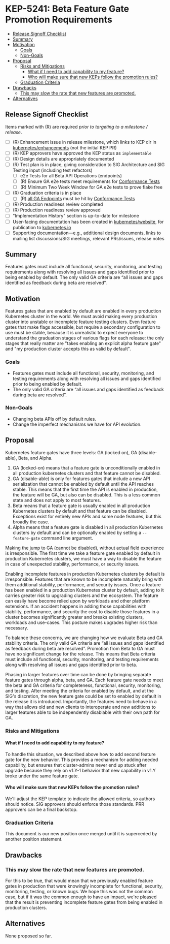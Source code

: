 <!--
**Note:** When your KEP is complete, all of these comment blocks should be removed.

To get started with this template:

- [ ] **Pick a hosting SIG.**
  Make sure that the problem space is something the SIG is interested in taking
  up. KEPs should not be checked in without a sponsoring SIG.
- [ ] **Create an issue in kubernetes/enhancements**
  When filing an enhancement tracking issue, please make sure to complete all
  fields in that template. One of the fields asks for a link to the KEP. You
  can leave that blank until this KEP is filed, and then go back to the
  enhancement and add the link.
- [ ] **Make a copy of this template directory.**
  Copy this template into the owning SIG's directory and name it
  `NNNN-short-descriptive-title`, where `NNNN` is the issue number (with no
  leading-zero padding) assigned to your enhancement above.
- [ ] **Fill out as much of the kep.yaml file as you can.**
  At minimum, you should fill in the "Title", "Authors", "Owning-sig",
  "Status", and date-related fields.
- [ ] **Fill out this file as best you can.**
  At minimum, you should fill in the "Summary" and "Motivation" sections.
  These should be easy if you've preflighted the idea of the KEP with the
  appropriate SIG(s).
- [ ] **Create a PR for this KEP.**
  Assign it to people in the SIG who are sponsoring this process.
- [ ] **Merge early and iterate.**
  Avoid getting hung up on specific details and instead aim to get the goals of
  the KEP clarified and merged quickly. The best way to do this is to just
  start with the high-level sections and fill out details incrementally in
  subsequent PRs.

Just because a KEP is merged does not mean it is complete or approved. Any KEP
marked as `provisional` is a working document and subject to change. You can
denote sections that are under active debate as follows:

```
<<[UNRESOLVED optional short context or usernames ]>>
Stuff that is being argued.
<<[/UNRESOLVED]>>
```

When editing KEPS, aim for tightly-scoped, single-topic PRs to keep discussions
focused. If you disagree with what is already in a document, open a new PR
with suggested changes.

One KEP corresponds to one "feature" or "enhancement" for its whole lifecycle.
You do not need a new KEP to move from beta to GA, for example. If
new details emerge that belong in the KEP, edit the KEP. Once a feature has become
"implemented", major changes should get new KEPs.

The canonical place for the latest set of instructions (and the likely source
of this file) is [here](/keps/NNNN-kep-template/README.md).

**Note:** Any PRs to move a KEP to `implementable`, or significant changes once
it is marked `implementable`, must be approved by each of the KEP approvers.
If none of those approvers are still appropriate, then changes to that list
should be approved by the remaining approvers and/or the owning SIG (or
SIG Architecture for cross-cutting KEPs).
-->
# KEP-5241: Beta Feature Gate Promotion Requirements

<!--
This is the title of your KEP. Keep it short, simple, and descriptive. A good
title can help communicate what the KEP is and should be considered as part of
any review.
-->

<!--
A table of contents is helpful for quickly jumping to sections of a KEP and for
highlighting any additional information provided beyond the standard KEP
template.

Ensure the TOC is wrapped with
  <code>&lt;!-- toc --&rt;&lt;!-- /toc --&rt;</code>
tags, and then generate with `hack/update-toc.sh`.
-->

<!-- toc -->
- [Release Signoff Checklist](#release-signoff-checklist)
- [Summary](#summary)
- [Motivation](#motivation)
  - [Goals](#goals)
  - [Non-Goals](#non-goals)
- [Proposal](#proposal)
  - [Risks and Mitigations](#risks-and-mitigations)
    - [What if I need to add capability to my feature?](#what-if-i-need-to-add-capability-to-my-feature)
    - [Who will make sure that new KEPs follow the promotion rules?](#who-will-make-sure-that-new-keps-follow-the-promotion-rules)
  - [Graduation Criteria](#graduation-criteria)
- [Drawbacks](#drawbacks)
  - [This may slow the rate that new features are promoted.](#this-may-slow-the-rate-that-new-features-are-promoted)
- [Alternatives](#alternatives)
<!-- /toc -->

## Release Signoff Checklist

<!--
**ACTION REQUIRED:** In order to merge code into a release, there must be an
issue in [kubernetes/enhancements] referencing this KEP and targeting a release
milestone **before the [Enhancement Freeze](https://git.k8s.io/sig-release/releases)
of the targeted release**.

For enhancements that make changes to code or processes/procedures in core
Kubernetes—i.e., [kubernetes/kubernetes], we require the following Release
Signoff checklist to be completed.

Check these off as they are completed for the Release Team to track. These
checklist items _must_ be updated for the enhancement to be released.
-->

Items marked with (R) are required *prior to targeting to a milestone / release*.

- [ ] (R) Enhancement issue in release milestone, which links to KEP dir in [kubernetes/enhancements] (not the initial KEP PR)
- [ ] (R) KEP approvers have approved the KEP status as `implementable`
- [ ] (R) Design details are appropriately documented
- [ ] (R) Test plan is in place, giving consideration to SIG Architecture and SIG Testing input (including test refactors)
  - [ ] e2e Tests for all Beta API Operations (endpoints)
  - [ ] (R) Ensure GA e2e tests meet requirements for [Conformance Tests](https://github.com/kubernetes/community/blob/master/contributors/devel/sig-architecture/conformance-tests.md) 
  - [ ] (R) Minimum Two Week Window for GA e2e tests to prove flake free
- [ ] (R) Graduation criteria is in place
  - [ ] (R) [all GA Endpoints](https://github.com/kubernetes/community/pull/1806) must be hit by [Conformance Tests](https://github.com/kubernetes/community/blob/master/contributors/devel/sig-architecture/conformance-tests.md) 
- [ ] (R) Production readiness review completed
- [ ] (R) Production readiness review approved
- [ ] "Implementation History" section is up-to-date for milestone
- [ ] User-facing documentation has been created in [kubernetes/website], for publication to [kubernetes.io]
- [ ] Supporting documentation—e.g., additional design documents, links to mailing list discussions/SIG meetings, relevant PRs/issues, release notes

<!--
**Note:** This checklist is iterative and should be reviewed and updated every time this enhancement is being considered for a milestone.
-->

[kubernetes.io]: https://kubernetes.io/
[kubernetes/enhancements]: https://git.k8s.io/enhancements
[kubernetes/kubernetes]: https://git.k8s.io/kubernetes
[kubernetes/website]: https://git.k8s.io/website

## Summary

Features gates must include all functional, security, monitoring, and testing requirements along with
resolving all issues and gaps identified prior to being enabled by default.
The only valid GA criteria are “all issues and gaps identified as feedback during beta are resolved”.

## Motivation

Features gates that are enabled by default are enabled in every production Kubernetes cluster in the world.
We must avoid making every production cluster into unstable or incomplete feature testing clusters.
Even feature gates that make flags accessible, but require a secondary configuration to use must be
stable, because it is unrealistic to expect everyone to understand the graduation stages of various flags
for each release: the only stages that really matter are "takes enabling an explicit alpha feature gate"
and "my production cluster accepts this as valid by default".

### Goals

* Features gates must include all functional, security, monitoring, and testing requirements along with
  resolving all issues and gaps identified prior to being enabled by default.
* The only valid GA criteria are “all issues and gaps identified as feedback during beta are resolved”.

### Non-Goals

* Changing beta APIs off by default rules.
* Change the imperfect mechanisms we have for API evolution.

## Proposal

Kubernetes feature gates have three levels: GA (locked on), GA (disable-able), Beta, and Alpha.
1. GA (locked-on) means that a feature gate is unconditionally enabled in all production kubernetes clusters and
   that feature cannot be disabled.
2. GA (disable-able) is only for features gates that include a new API serialization that cannot be enabled by default 
   until the API reaches stable.  This means that the first time the API is enabled in production, the feature will
   be GA, but also can be disabled.  This is a less common state and does not apply to most features.
3. Beta means that a feature gate is usually enabled in all production Kubernetes clusters by default
   and that feature can be disabled.
   Exceptions exist for entirely new APIs and some node features, but this broadly the case.
4. Alpha means that a feature gate is disabled in all production Kubernetes clusters by default and
   can be optionally enabled by setting a `--feature-gate` command line argument.

Making the jump to GA (cannot be disabled), without actual field experience is irresponsible.
The first time we take a feature gate enabled by default in production Kubernetes clusters, we must
have a way to disable the feature in case of unexpected stability, performance, or security issues.

Enabling incomplete features in production Kubernetes clusters by default is irresponsible.
Features that are known to be incomplete naturally bring with them additional stability, performance, and security issues.
Once a feature has been enabled in a production Kubernetes cluster by default, adding to it carries
greater risk to upgrading clusters and the ecosystem.
The feature can easily have become relied upon by workloads and other platform extensions.
If an accident happens in adding those capabilities with stability, performance, and security the
cost to disable those features in a cluster becomes significantly greater and breaks existing
clusters, workloads and use-cases.
This posture makes upgrades higher risk than necessary.

To balance these concerns, we are changing how we evaluate Beta and GA stability criteria.
The only valid GA criteria are “all issues and gaps identified as feedback during beta are resolved”.
Promotion from Beta to GA must have no significant change for the release.
This means that Beta criteria must include all functional, security, monitoring, and testing requirements along
with resolving all issues and gaps identified prior to beta.

Phasing in larger features over time can be done by bringing separate feature gates through alpha, beta, and GA.
Each feature gate needs to meet the beta and GA criteria for completeness, functional, security, monitoring, and testing.
After meeting the criteria for enabled by default, and at the SIG's discretion, the new feature gate could be 
set to enabled by default in the release it is introduced.
Importantly, the features need to behave in a way that allows old and new clients to interoperate and new additions
to larger features able to be independently disablable with their own path for GA.

### Risks and Mitigations

#### What if I need to add capability to my feature?
To handle this situation, we described above how to add second feature gate for the new behavior.
This provides a mechanism for adding needed capability, but ensures that
cluster-admins never end up stuck after upgrade because they rely on v1.Y-1 behavior that new capability
in v1.Y broke under the same feature gate.

#### Who will make sure that new KEPs follow the promotion rules?
We'll adjust the KEP template to indicate the allowed criteria, so authors should notice.
SIG approvers should enforce those standards.
PRR approvers can be a final backstop.

### Graduation Criteria

This document is our new position once merged until it is superceded by another position statement.

## Drawbacks

### This may slow the rate that new features are promoted.
For this to be true, that would mean that we previously enabled feature gates in production that were knowingly
incomplete for functional, security, monitoring, testing, or known bugs.
We hope this was not the common case, but if it was the common enough to have an impact, we're pleased that
the result is preventing incomplete feature gates from being enabled in production clusters.

## Alternatives

None proposed so far.
